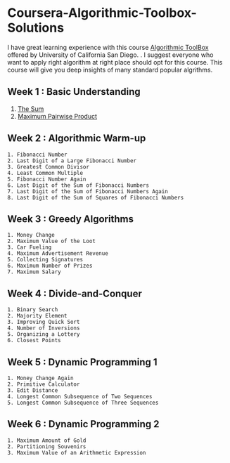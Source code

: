 # **Coursera-Algorithmic-Toolbox-Solutions**

I have great learning experience with this course [Algorithmic ToolBox](https://www.coursera.org/learn/algorithmic-toolbox?) offered by University of California San Diego. . I suggest everyone who want to apply right algorithm at right place should opt for this course. This course will give you deep insights of many standard popular algrithms. 

## Week 1 : Basic Understanding
   1. [The Sum](/Week%201/1%20Sum%20of%20two%20digits)
   2. [Maximum Pairwise Product](/Week%201/2%20Maximum%20Pairwise%20Product)
   
## Week 2 : Algorithmic Warm-up
    1. Fibonacci Number
    2. Last Digit of a Large Fibonacci Number
    3. Greatest Common Divisor
    4. Least Common Multiple
    5. Fibonacci Number Again
    6. Last Digit of the Sum of Fibonacci Numbers
    7. Last Digit of the Sum of Fibonacci Numbers Again
    8. Last Digit of the Sum of Squares of Fibonacci Numbers
   
## Week 3 : Greedy Algorithms
    1. Money Change
    2. Maximum Value of the Loot
    3. Car Fueling
    4. Maximum Advertisement Revenue
    5. Collecting Signatures
    6. Maximum Number of Prizes
    7. Maximum Salary
    
## Week 4 : Divide-and-Conquer
    1. Binary Search
    2. Majority Element
    3. Improving Quick Sort
    4. Number of Inversions
    5. Organizing a Lottery
    6. Closest Points

## Week 5 : Dynamic Programming 1
    1. Money Change Again
    2. Primitive Calculator
    3. Edit Distance
    4. Longest Common Subsequence of Two Sequences
    5. Longest Common Subsequence of Three Sequences

## Week 6 : Dynamic Programming 2
    1. Maximum Amount of Gold
    2. Partitioning Souvenirs
    3. Maximum Value of an Arithmetic Expression
    
